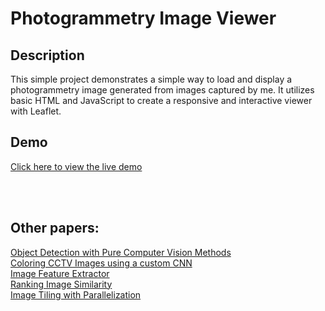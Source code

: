 # Photogrammetry Image Viewer

## Description

This simple project demonstrates a simple way to load and display a photogrammetry image generated from images captured by me. 
It utilizes basic HTML and JavaScript to create a responsive and interactive viewer with Leaflet.


## Demo

[Click here to view the live demo](https://leonanucm.github.io/Photogrametry-Web-Viewer)

<br>
<br>

## Other papers:

[Object Detection with Pure Computer Vision Methods](https://github.com/LeonanUCM/ObjectDetectionPureCV)
<br>
[Coloring CCTV Images using a custom CNN](https://www.kaggle.com/code/leonanvasconcelos/coloring-cctv-images-using-cnn)
<br>
[Image Feature Extractor](https://www.kaggle.com/code/leonanvasconcelos/image-feature-extractor)
<br>
[Ranking Image Similarity](https://www.kaggle.com/leonanvasconcelos/ranking-image-similarity)
<br>
[Image Tiling with Parallelization](https://www.kaggle.com/leonanvasconcelos/image-tiling-with-parallelization)
<br>


